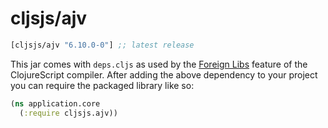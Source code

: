 # cljsjs/ajv

[](dependency)
```clojure
[cljsjs/ajv "6.10.0-0"] ;; latest release
```
[](/dependency)

This jar comes with `deps.cljs` as used by the [Foreign Libs][flibs] feature
of the ClojureScript compiler. After adding the above dependency to your project
you can require the packaged library like so:

```clojure
(ns application.core
  (:require cljsjs.ajv))
```

[flibs]: https://clojurescript.org/reference/packaging-foreign-deps
